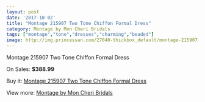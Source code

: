 ```yaml
---
layout: post
date: '2017-10-02'
title: "Montage 215907 Two Tone Chiffon Formal Dress"
category: Montage by Mon Cheri Bridals
tags: ["montage","tone","dresses","charming","beaded"]
image: http://img.princessan.com/27040-thickbox_default/montage-215907-two-tone-chiffon-formal-dress.jpg
---
```

Montage 215907 Two Tone Chiffon Formal Dress

On Sales: **$388.99**
<a href="https://www.princessan.com/en/12362-montage-215907-two-tone-chiffon-formal-dress.html"><amp-img layout="responsive" width="600" height="600" src="//img.princessan.com/27040-thickbox_default/montage-215907-two-tone-chiffon-formal-dress.jpg" alt="Montage 215907 Two Tone Chiffon Formal Dress 0" /></a>
<a href="https://www.princessan.com/en/12362-montage-215907-two-tone-chiffon-formal-dress.html"><amp-img layout="responsive" width="600" height="600" src="//img.princessan.com/27044-thickbox_default/montage-215907-two-tone-chiffon-formal-dress.jpg" alt="Montage 215907 Two Tone Chiffon Formal Dress 1" /></a>
<a href="https://www.princessan.com/en/12362-montage-215907-two-tone-chiffon-formal-dress.html"><amp-img layout="responsive" width="600" height="600" src="//img.princessan.com/27043-thickbox_default/montage-215907-two-tone-chiffon-formal-dress.jpg" alt="Montage 215907 Two Tone Chiffon Formal Dress 2" /></a>
<a href="https://www.princessan.com/en/12362-montage-215907-two-tone-chiffon-formal-dress.html"><amp-img layout="responsive" width="600" height="600" src="//img.princessan.com/27042-thickbox_default/montage-215907-two-tone-chiffon-formal-dress.jpg" alt="Montage 215907 Two Tone Chiffon Formal Dress 3" /></a>
<a href="https://www.princessan.com/en/12362-montage-215907-two-tone-chiffon-formal-dress.html"><amp-img layout="responsive" width="600" height="600" src="//img.princessan.com/27041-thickbox_default/montage-215907-two-tone-chiffon-formal-dress.jpg" alt="Montage 215907 Two Tone Chiffon Formal Dress 4" /></a>

Buy it: [Montage 215907 Two Tone Chiffon Formal Dress](https://www.princessan.com/en/12362-montage-215907-two-tone-chiffon-formal-dress.html "Montage 215907 Two Tone Chiffon Formal Dress")

View more: [Montage by Mon Cheri Bridals](https://www.princessan.com/en/89- "Montage by Mon Cheri Bridals")